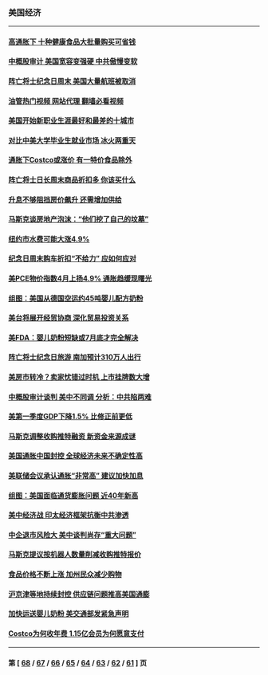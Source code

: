 ### 美国经济
---
#### [高通胀下 十种健康食品大批量购买可省钱](../../pages/ncid1078158/n13746362.md?05300445) 
#### [中概股审计 美国宽容变强硬 中共傲慢变软](../../pages/ncid1078158/n13747819.md?05300445) 
#### [阵亡将士纪念日周末 美国大量航班被取消](../../pages/ncid1078158/n13747596.md?05300445) 
#### [油管热门视频 网站代理 翻墙必看视频](http://209.222.30.114:81/youtube.html?05300445)
#### [美国开始新职业生涯最好和最差的十城市](../../pages/ncid1078158/n13746342.md?05300445) 
#### [对比中美大学毕业生就业市场 冰火两重天](../../pages/ncid1078158/n13747528.md?05300445) 
#### [通胀下Costco或涨价 有一特价食品除外](../../pages/ncid1078158/n13747505.md?05300445) 
#### [阵亡将士日长周末商品折扣多 你该买什么](../../pages/ncid1078158/n13747135.md?05300445) 
#### [升息不够阻挡房价飙升 还需增加供给](../../pages/ncid1078158/n13747369.md?05300445) 
#### [马斯克谈房地产泡沫：“他们挖了自己的坟墓”](../../pages/ncid1078158/n13747364.md?05300445) 
#### [纽约市水费可能大涨4.9%](../../pages/ncid1078158/n13747214.md?05300445) 
#### [纪念日周末购车折扣“不给力” 应如何应对](../../pages/ncid1078158/n13747068.md?05300445) 
#### [美PCE物价指数4月上扬4.9% 通胀趋缓现曙光](../../pages/ncid1078158/n13746879.md?05300445) 
#### [组图：美国从德国空运约45吨婴儿配方奶粉](../../pages/ncid1078158/n13746669.md?05300445) 
#### [美台将展开经贸协商 深化贸易投资关系](../../pages/ncid1078158/n13746773.md?05300445) 
#### [美FDA：婴儿奶粉短缺或7月底才完全解决](../../pages/ncid1078158/n13746361.md?05300445) 
#### [阵亡将士纪念日旅游 南加预计310万人出行](../../pages/ncid1078158/n13746186.md?05300445) 
#### [美房市转冷？卖家忧错过时机 上市挂牌数大增](../../pages/ncid1078158/n13746220.md?05300445) 
#### [中概股审计谈判 美中不同调 分析：中共陷两难](../../pages/ncid1078158/n13746049.md?05300445) 
#### [美第一季度GDP下降1.5% 比修正前更低](../../pages/ncid1078158/n13746041.md?05300445) 
#### [马斯克调整收购推特融资 新资金来源成谜](../../pages/ncid1078158/n13745851.md?05300445) 
#### [美国通胀中国封控 全球经济未来不确定性高](../../pages/ncid1078158/n13745529.md?05300445) 
#### [美联储会议承认通胀“非常高” 建议加快加息](../../pages/ncid1078158/n13745303.md?05300445) 
#### [组图：美国面临通货膨胀问题 近40年新高](../../pages/ncid1078158/n13744933.md?05300445) 
#### [美中经济战 印太经济框架抗衡中共渗透](../../pages/ncid1078158/n13744604.md?05300445) 
#### [中企退市风险大 美中谈判尚存“重大问题”](../../pages/ncid1078158/n13744554.md?05300445) 
#### [马斯克提议按机器人数量削减收购推特报价](../../pages/ncid1078158/n13744488.md?05300445) 
#### [食品价格不断上涨 加州民众减少购物](../../pages/ncid1078158/n13744456.md?05300445) 
#### [沪京津等地持续封控 供应链问题推高美国通膨](../../pages/ncid1078158/n13744422.md?05300445) 
#### [加快运送婴儿奶粉 美交通部发紧急声明](../../pages/ncid1078158/n13744361.md?05300445) 
#### [Costco为何收年费 1.15亿会员为何愿意支付](../../pages/ncid1078158/n13730794.md?05300445) 

---
#### 第 [ [68](./68.md?05300445) / [67](./67.md?05300445) / [66](./66.md?05300445) / [65](./65.md?05300445) / [64](./64.md?05300445) / [63](./63.md?05300445) / [62](./62.md?05300445) / [61](./61.md?05300445) ] 页
